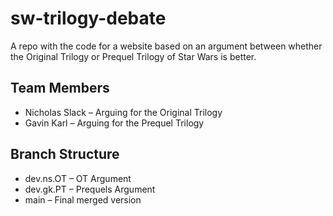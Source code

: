 # sw-trilogy-debate
A repo with the code for a website based on an argument between whether the Original Trilogy or Prequel Trilogy of Star Wars is better.

## Team Members
- Nicholas Slack – Arguing for the Original Trilogy 
- Gavin Karl – Arguing for the Prequel Trilogy 


## Branch Structure
- dev.ns.OT – OT Argument
- dev.gk.PT – Prequels Argument
- main – Final merged version

